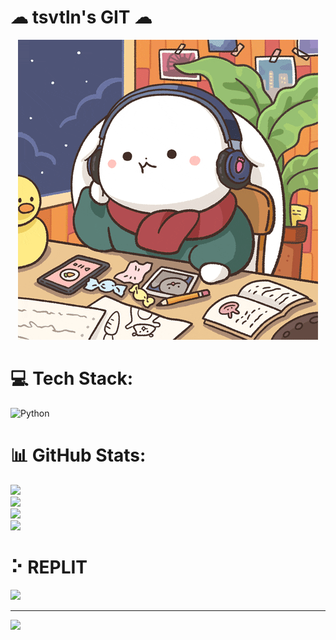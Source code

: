 # ☁ tsvtln's GIT ☁
<p align="center">
  <img src="https://raw.githubusercontent.com/tsvtln/tsvtln/main/image_one.gif" />
</p>


# 💻 Tech Stack:
![Python](https://img.shields.io/badge/python-3670A0?style=for-the-badge&logo=python&logoColor=ffdd54)
# 📊 GitHub Stats:
![](https://github-readme-stats-git-masterrstaa-rickstaa.vercel.app/api?username=tsvtln&&show_icons=true&theme=dark)<br/>
![](https://github-readme-streak-stats.herokuapp.com/?user=tsvtln&theme=highcontrast&hide_border=false)<br/>
![](https://github-readme-stats.vercel.app/api/top-langs/?username=tsvtln&theme=highcontrast&hide_border=false&include_all_commits=true&count_private=true&layout=compact)<br/>
![](https://streak-stats.demolab.com?user=tsvtln&theme=highcontrast&hide_border=true&border_radius=4&exclude_days=Sun%2CSat)<br/>
# ⠕ REPLIT
[![](https://seeklogo.com/images/R/replit-icon-logo-A666709FE9-seeklogo.com.png)](https://replit.com/@tsvtln)<br/>

---
[![](https://visitcount.itsvg.in/api?id=tsvtln&label=You%20are%20visitor%20number&color=0&pretty=true)](https://visitcount.itsvg.in)
